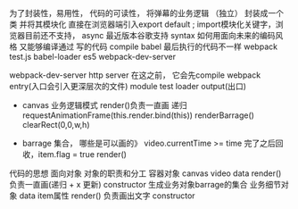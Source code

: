 为了封装性，易用性， 代码的可读性，
将弹幕的业务逻辑 （独立） 封装成一个类 并将其模块化
直接在浏览器端引入export default ;
import模块化关键字，浏览器目前还不支持，
async 最近版本谷歌支持  syntax
如何用面向未来的编码风格  又能够编译通过
写的代码 compile babel 最后执行的代码不一样
webpack 
    test.js
        babel-loader es5
webpack-dev-server


webpack-dev-server http server 在这之前，
它会先compile webpack
entry(入口会引入更深层次的文件)
module test loader
output(出口)


- canvas 业务逻辑模式
  render()负责一直画
  递归 requestAnimationFrame(this.render.bind(this))
  renderBarrage()
  clearRect(0,0,w,h)

- barrage 集合，
  哪些是可以画的》 video.currentTime >= time 完了之后回收，item.flag = true 
  render() 

代码的思想
    面向对象 对象的职责和分工
    容器对象 canvas video data   render() 负责一直画(递归 + x 更新) constructor 生成业务对象barrage的集合
    业务细节对象 data item属性 render() 负责画出文字  constructor
